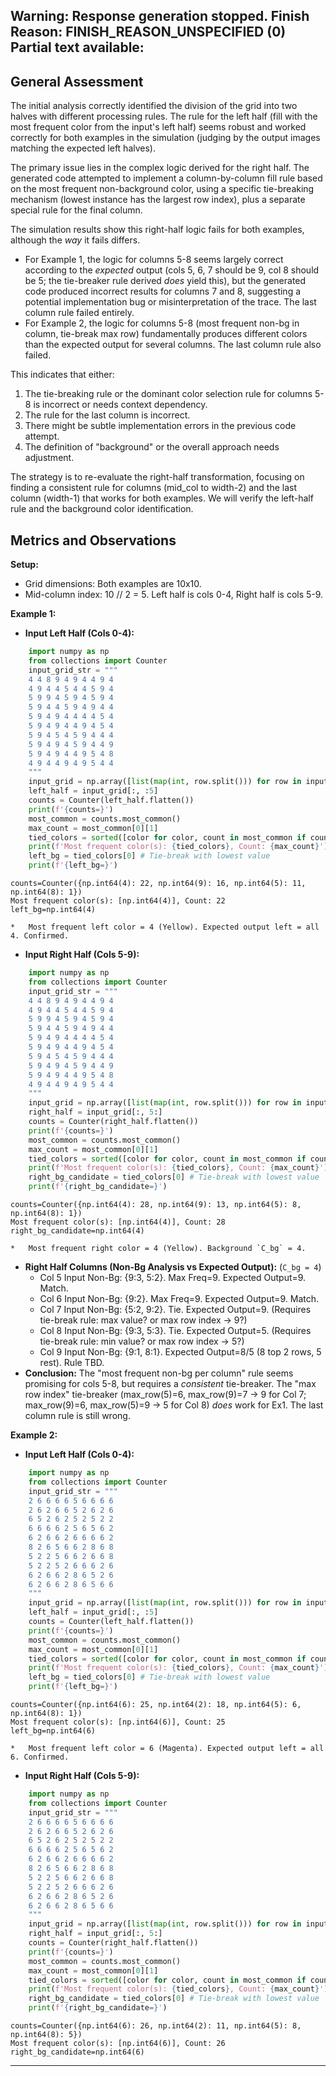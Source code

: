 Warning: Response generation stopped. Finish Reason: FINISH_REASON_UNSPECIFIED (0)
Partial text available:
---
## General Assessment

The initial analysis correctly identified the division of the grid into two halves with different processing rules. The rule for the left half (fill with the most frequent color from the input's left half) seems robust and worked correctly for both examples in the simulation (judging by the output images matching the expected left halves).

The primary issue lies in the complex logic derived for the right half. The generated code attempted to implement a column-by-column fill rule based on the most frequent non-background color, using a specific tie-breaking mechanism (lowest instance has the largest row index), plus a separate special rule for the final column.

The simulation results show this right-half logic fails for both examples, although the *way* it fails differs.
*   For Example 1, the logic for columns 5-8 seems largely correct according to the *expected* output (cols 5, 6, 7 should be 9, col 8 should be 5; the tie-breaker rule derived *does* yield this), but the generated code produced incorrect results for columns 7 and 8, suggesting a potential implementation bug or misinterpretation of the trace. The last column rule failed entirely.
*   For Example 2, the logic for columns 5-8 (most frequent non-bg in column, tie-break max row) fundamentally produces different colors than the expected output for several columns. The last column rule also failed.

This indicates that either:
1.  The tie-breaking rule or the dominant color selection rule for columns 5-8 is incorrect or needs context dependency.
2.  The rule for the last column is incorrect.
3.  There might be subtle implementation errors in the previous code attempt.
4.  The definition of "background" or the overall approach needs adjustment.

The strategy is to re-evaluate the right-half transformation, focusing on finding a consistent rule for columns (mid_col to width-2) and the last column (width-1) that works for both examples. We will verify the left-half rule and the background color identification.

## Metrics and Observations

**Setup:**
*   Grid dimensions: Both examples are 10x10.
*   Mid-column index: 10 // 2 = 5. Left half is cols 0-4, Right half is cols 5-9.

**Example 1:**
*   **Input Left Half (Cols 0-4):**
    
``` python
    import numpy as np
    from collections import Counter
    input_grid_str = """
    4 4 8 9 4 9 4 4 9 4
    4 9 4 4 5 4 4 5 9 4
    5 9 9 4 5 9 4 5 9 4
    5 9 4 4 5 9 4 9 4 4
    5 9 4 9 4 4 4 4 5 4
    5 9 4 9 4 4 9 4 5 4
    5 9 4 5 4 5 9 4 4 4
    5 9 4 9 4 5 9 4 4 9
    5 9 4 9 4 4 9 5 4 8
    4 9 4 4 9 4 9 5 4 4
    """
    input_grid = np.array([list(map(int, row.split())) for row in input_grid_str.strip().split('\n')])
    left_half = input_grid[:, :5]
    counts = Counter(left_half.flatten())
    print(f'{counts=}')
    most_common = counts.most_common()
    max_count = most_common[0][1]
    tied_colors = sorted([color for color, count in most_common if count == max_count])
    print(f'Most frequent color(s): {tied_colors}, Count: {max_count}')
    left_bg = tied_colors[0] # Tie-break with lowest value
    print(f'{left_bg=}')
```
```
counts=Counter({np.int64(4): 22, np.int64(9): 16, np.int64(5): 11, np.int64(8): 1})
Most frequent color(s): [np.int64(4)], Count: 22
left_bg=np.int64(4)

```
    *   Most frequent left color = 4 (Yellow). Expected output left = all 4. Confirmed.
*   **Input Right Half (Cols 5-9):**
    
``` python
    import numpy as np
    from collections import Counter
    input_grid_str = """
    4 4 8 9 4 9 4 4 9 4
    4 9 4 4 5 4 4 5 9 4
    5 9 9 4 5 9 4 5 9 4
    5 9 4 4 5 9 4 9 4 4
    5 9 4 9 4 4 4 4 5 4
    5 9 4 9 4 4 9 4 5 4
    5 9 4 5 4 5 9 4 4 4
    5 9 4 9 4 5 9 4 4 9
    5 9 4 9 4 4 9 5 4 8
    4 9 4 4 9 4 9 5 4 4
    """
    input_grid = np.array([list(map(int, row.split())) for row in input_grid_str.strip().split('\n')])
    right_half = input_grid[:, 5:]
    counts = Counter(right_half.flatten())
    print(f'{counts=}')
    most_common = counts.most_common()
    max_count = most_common[0][1]
    tied_colors = sorted([color for color, count in most_common if count == max_count])
    print(f'Most frequent color(s): {tied_colors}, Count: {max_count}')
    right_bg_candidate = tied_colors[0] # Tie-break with lowest value
    print(f'{right_bg_candidate=}')
```
```
counts=Counter({np.int64(4): 28, np.int64(9): 13, np.int64(5): 8, np.int64(8): 1})
Most frequent color(s): [np.int64(4)], Count: 28
right_bg_candidate=np.int64(4)

```
    *   Most frequent right color = 4 (Yellow). Background `C_bg` = 4.
*   **Right Half Columns (Non-Bg Analysis vs Expected Output):** (`C_bg = 4`)
    *   Col 5 Input Non-Bg: {9:3, 5:2}. Max Freq=9. Expected Output=9. Match.
    *   Col 6 Input Non-Bg: {9:2}. Max Freq=9. Expected Output=9. Match.
    *   Col 7 Input Non-Bg: {5:2, 9:2}. Tie. Expected Output=9. (Requires tie-break rule: max value? or max row index -> 9?)
    *   Col 8 Input Non-Bg: {9:3, 5:3}. Tie. Expected Output=5. (Requires tie-break rule: min value? or max row index -> 5?)
    *   Col 9 Input Non-Bg: {9:1, 8:1}. Expected Output=8/5 (8 top 2 rows, 5 rest). Rule TBD.
*   **Conclusion:** The "most frequent non-bg per column" rule seems promising for cols 5-8, but requires a *consistent* tie-breaker. The "max row index" tie-breaker (max_row(5)=6, max_row(9)=7 -> 9 for Col 7; max_row(9)=6, max_row(5)=9 -> 5 for Col 8) *does* work for Ex1. The last column rule is still wrong.

**Example 2:**
*   **Input Left Half (Cols 0-4):**
    
``` python
    import numpy as np
    from collections import Counter
    input_grid_str = """
    2 6 6 6 6 5 6 6 6 6
    2 6 2 6 6 5 2 6 2 6
    6 5 2 6 2 5 2 5 2 2
    6 6 6 6 2 5 6 5 6 2
    6 2 6 6 2 6 6 6 6 2
    8 2 6 5 6 6 2 8 6 8
    5 2 2 5 6 6 2 6 6 8
    5 2 2 5 2 6 6 6 2 6
    6 2 6 6 2 8 6 5 2 6
    6 2 6 6 2 8 6 5 6 6
    """
    input_grid = np.array([list(map(int, row.split())) for row in input_grid_str.strip().split('\n')])
    left_half = input_grid[:, :5]
    counts = Counter(left_half.flatten())
    print(f'{counts=}')
    most_common = counts.most_common()
    max_count = most_common[0][1]
    tied_colors = sorted([color for color, count in most_common if count == max_count])
    print(f'Most frequent color(s): {tied_colors}, Count: {max_count}')
    left_bg = tied_colors[0] # Tie-break with lowest value
    print(f'{left_bg=}')
```
```
counts=Counter({np.int64(6): 25, np.int64(2): 18, np.int64(5): 6, np.int64(8): 1})
Most frequent color(s): [np.int64(6)], Count: 25
left_bg=np.int64(6)

```
    *   Most frequent left color = 6 (Magenta). Expected output left = all 6. Confirmed.
*   **Input Right Half (Cols 5-9):**
    
``` python
    import numpy as np
    from collections import Counter
    input_grid_str = """
    2 6 6 6 6 5 6 6 6 6
    2 6 2 6 6 5 2 6 2 6
    6 5 2 6 2 5 2 5 2 2
    6 6 6 6 2 5 6 5 6 2
    6 2 6 6 2 6 6 6 6 2
    8 2 6 5 6 6 2 8 6 8
    5 2 2 5 6 6 2 6 6 8
    5 2 2 5 2 6 6 6 2 6
    6 2 6 6 2 8 6 5 2 6
    6 2 6 6 2 8 6 5 6 6
    """
    input_grid = np.array([list(map(int, row.split())) for row in input_grid_str.strip().split('\n')])
    right_half = input_grid[:, 5:]
    counts = Counter(right_half.flatten())
    print(f'{counts=}')
    most_common = counts.most_common()
    max_count = most_common[0][1]
    tied_colors = sorted([color for color, count in most_common if count == max_count])
    print(f'Most frequent color(s): {tied_colors}, Count: {max_count}')
    right_bg_candidate = tied_colors[0] # Tie-break with lowest value
    print(f'{right_bg_candidate=}')
```
```
counts=Counter({np.int64(6): 26, np.int64(2): 11, np.int64(5): 8, np.int64(8): 5})
Most frequent color(s): [np.int64(6)], Count: 26
right_bg_candidate=np.int64(6)

```
---
